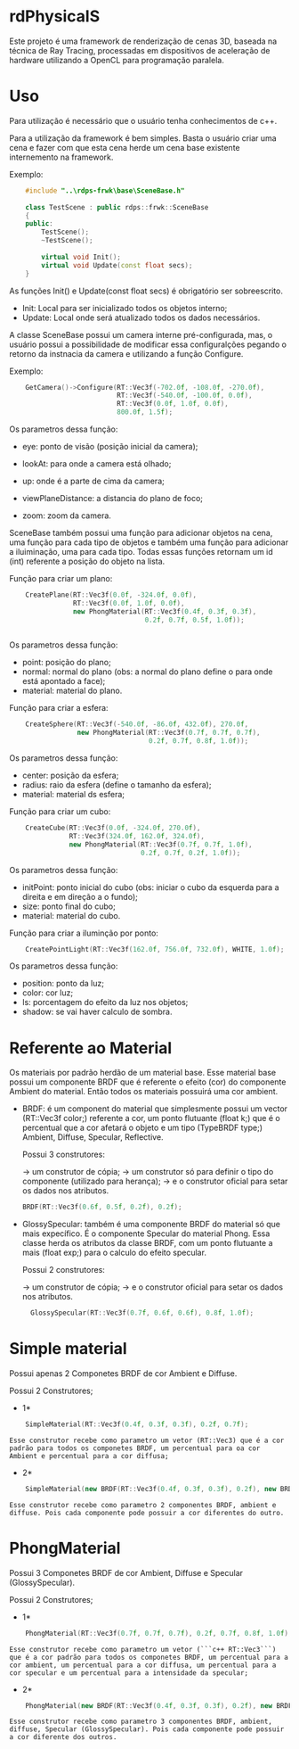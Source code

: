 # rdPhysicalS

Este projeto é uma framework de renderização de cenas 3D, baseada na técnica de Ray Tracing, 
processadas em dispositivos de aceleração de hardware utilizando a OpenCL para programação paralela.

# Uso

Para utilização é necessário que o usuário tenha conhecimentos de c++.

Para a utilização da framework é bem simples. Basta o usuário criar uma cena e fazer
com que esta cena herde um cena base existente internemento na framework.

Exemplo:

```c++
	#include "..\rdps-frwk\base\SceneBase.h"
	
	class TestScene : public rdps::frwk::SceneBase
	{
	public:
		TestScene();
		~TestScene();
		
		virtual void Init();
		virtual void Update(const float secs);
	}
```
	
As funções Init() e Update(const float secs) é obrigatório ser sobreescrito.

* Init: Local para ser inicializado todos os objetos interno;
* Update: Local onde será atualizado todos os dados necessários.

A classe SceneBase possui um camera interne pré-configurada, mas, o usuário possui a possibilidade 
de modificar essa configuralções pegando o retorno da instnacia da camera e utilizando a função
Configure.

Exemplo:

```c++
	GetCamera()->Configure(RT::Vec3f(-702.0f, -108.0f, -270.0f), 
						   RT::Vec3f(-540.0f, -100.0f, 0.0f), 
						   RT::Vec3f(0.0f, 1.0f, 0.0f), 
						   800.0f, 1.5f);
```
						   
Os parametros dessa função:

* eye: ponto de visão (posição inicial da camera);

* lookAt: para onde a camera está olhado;

* up: onde é a parte de cima da camera;

* viewPlaneDistance: a distancia do plano de foco;

* zoom: zoom da camera.

SceneBase também possui uma função para adicionar objetos na cena, uma função para cada tipo de objetos
e também uma função para adicionar a iluiminação, uma para cada tipo. Todas essas funções retornam um
id (int) referente a posição do objeto na lista.

Função para criar um plano:

```c++
	CreatePlane(RT::Vec3f(0.0f, -324.0f, 0.0f), 
				RT::Vec3f(0.0f, 1.0f, 0.0f), 
				new PhongMaterial(RT::Vec3f(0.4f, 0.3f, 0.3f), 
								  0.2f, 0.7f, 0.5f, 1.0f));
		
```	
	
Os parametros dessa função:
	
* point: posição do plano;
* normal: normal do plano (obs: a normal do plano define o para onde está apontado a face);
* material: material do plano.
	
Função para criar a esfera:

```c++
	CreateSphere(RT::Vec3f(-540.0f, -86.0f, 432.0f), 270.0f,
				 new PhongMaterial(RT::Vec3f(0.7f, 0.7f, 0.7f),
								   0.2f, 0.7f, 0.8f, 1.0f));

```

Os parametros dessa função:
	
* center: posição da esfera;
* radius: raio da esfera (define o tamanho da esfera);
* material: material ds esfera;
	

Função para criar um cubo:

```c++
	CreateCube(RT::Vec3f(0.0f, -324.0f, 270.0f), 
			   RT::Vec3f(324.0f, 162.0f, 324.0f),
			   new PhongMaterial(RT::Vec3f(0.7f, 0.7f, 1.0f),
								 0.2f, 0.7f, 0.2f, 1.0f));
```

Os parametros dessa função:
	
* initPoint: ponto inicial do cubo (obs: iniciar o cubo da esquerda para a direita e em direção a o fundo);
* size: ponto final do cubo;
* material: material do cubo.
	

Função para criar a iluminção por ponto:

```c++
	CreatePointLight(RT::Vec3f(162.0f, 756.0f, 732.0f), WHITE, 1.0f);
```

Os parametros dessa função:
	
* position: ponto da luz;
* color: cor luz;
* ls: porcentagem do efeito da luz nos objetos;
* shadow: se vai haver calculo de sombra.

# Referente ao Material

Os materiais por padrão herdão de um material base. Esse material base possui um componente BRDF que é referente o efeito (cor) do componente Ambient do material. Então todos os materiais possuirá uma cor ambient.

* BRDF: é um component do material que simplesmente              possui um vector (RT::Vec3f color;) referente a     cor, um ponto flutuante (float k;) que é o          percentual que a cor afetará o objeto e um tipo (TypeBRDF type;) Ambient, Diffuse, Specular, Reflective.
 
  Possui 3 construtores:

  -> um construtor de cópia;
  -> um construtor só para definir o tipo do componente (utilizado para herança);
  -> e o construtor oficial para setar os dados nos atributos.

  ```c++ 
  BRDF(RT::Vec3f(0.6f, 0.5f, 0.2f), 0.2f); 
  ```

* GlossySpecular: também é uma componente BRDF do material só    que mais expecífico. É o componente Specular do material 	     Phong. Essa classe herda os atributos da classe BRDF, com um   ponto flutuante a mais (float exp;) para o calculo do efeito   specular.

  Possui 2 construtores:

  -> um construtor de cópia;
  -> e o construtor oficial para setar os dados nos atributos.

  ```c++ 
  	GlossySpecular(RT::Vec3f(0.7f, 0.6f, 0.6f), 0.8f, 1.0f); 
  ```

# Simple material

Possui apenas 2 Componetes BRDF de cor Ambient e Diffuse. 

Possui 2 Construtores;

* 1*
```c++ 
	SimpleMaterial(RT::Vec3f(0.4f, 0.3f, 0.3f), 0.2f, 0.7f);
```

	Esse construtor recebe como parametro um vetor (RT::Vec3) que é a cor padrão para todos os componetes BRDF, um percentual para oa cor Ambient e percentual para a cor diffusa;

* 2* 
```c++ 
	SimpleMaterial(new BRDF(RT::Vec3f(0.4f, 0.3f, 0.3f), 0.2f), new BRDF(RT::Vec3f(0.4f, 0.3f, 0.3f), 0.7f));
```

	Esse construtor recebe como parametro 2 componentes BRDF, ambient e diffuse. Pois cada componente pode possuir a cor diferentes do outro.

# PhongMaterial

Possui 3 Componetes BRDF de cor Ambient, Diffuse e Specular (GlossySpecular).

Possui 2 Construtores;

* 1* 
```c++ 
	PhongMaterial(RT::Vec3f(0.7f, 0.7f, 0.7f), 0.2f, 0.7f, 0.8f, 1.0f);
```

	Esse construtor recebe como parametro um vetor (```c++ RT::Vec3```) que é a cor padrão para todos os componetes BRDF, um percentual para a cor ambient, um percentual para a cor diffusa, um percentual para a cor specular e um percentual para a intensidade da specular;

* 2* 
```c++ 
	PhongMaterial(new BRDF(RT::Vec3f(0.4f, 0.3f, 0.3f), 0.2f), new BRDF(RT::Vec3f(0.4f, 0.3f, 0.3f), 0.7f));
```

	Esse construtor recebe como parametro 3 componentes BRDF, ambient, diffuse, Specular (GlossySpecular). Pois cada componente pode possuir a cor diferente dos outros.



